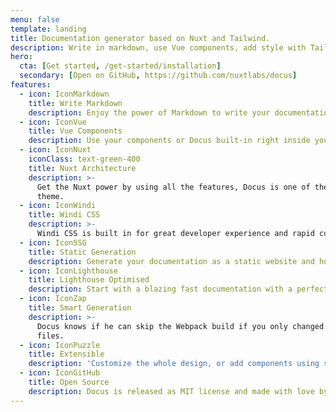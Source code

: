 ```yaml
---
menu: false
template: landing
title: Documentation generator based on Nuxt and Tailwind.
description: Write in markdown, use Vue components, add style with TailwindCSS and enjoy the power of Nuxt.
hero:
  cta: [Get started, /get-started/installation]
  secondary: [Open on GitHub, https://github.com/nuxtlabs/docus]
features:
  - icon: IconMarkdown
    title: Write Markdown
    description: Enjoy the power of Markdown to write your documentation.
  - icon: IconVue
    title: Vue Components
    description: Use your components or Docus built-in right inside your content.
  - icon: IconNuxt
    iconClass: text-green-400
    title: Nuxt Architecture
    description: >-
      Get the Nuxt power by using all the features, Docus is one of the first Nuxt
      theme.
  - icon: IconWindi
    title: Windi CSS
    description: >-
      Windi CSS is built in for great developer experience and rapid customization of Docus — no configuration required compatible with TailwindCSS.
  - icon: IconSSG
    title: Static Generation
    description: Generate your documentation as a static website and host it everywhere.
  - icon: IconLighthouse
    title: Lighthouse Optimised
    description: Start with a blazing fast documentation with a perfect score on lighthouse.
  - icon: IconZap
    title: Smart Generation
    description: >-
      Docus knows if he can skip the Webpack build if you only changed Markdown
      files.
  - icon: IconPuzzle
    title: Extensible
    description: 'Customize the whole design, or add components using slots, make it your own.'
  - icon: IconGitHub
    title: Open Source
    description: Docus is released as MIT license and made with love by the NuxtLabs team.
---
```


<block-hero :title="title" :description="description" v-bind="hero"></block-hero>
<block-features title="What's included?" :features="features"></block-features>

